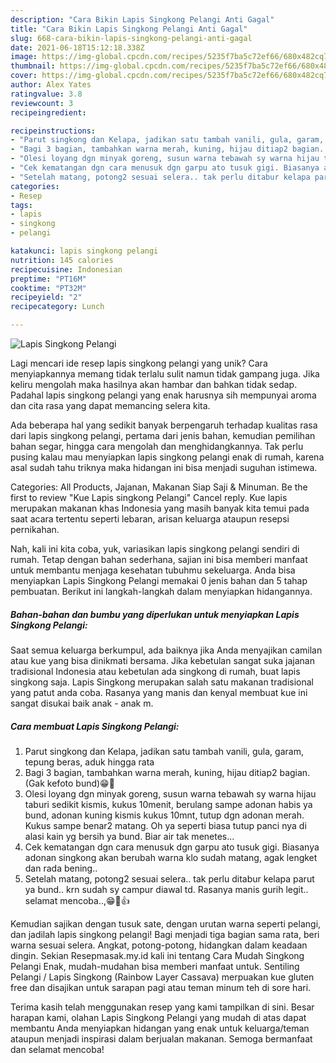 ```yaml
---
description: "Cara Bikin Lapis Singkong Pelangi Anti Gagal"
title: "Cara Bikin Lapis Singkong Pelangi Anti Gagal"
slug: 668-cara-bikin-lapis-singkong-pelangi-anti-gagal
date: 2021-06-18T15:12:18.338Z
image: https://img-global.cpcdn.com/recipes/5235f7ba5c72ef66/680x482cq70/lapis-singkong-pelangi-foto-resep-utama.jpg
thumbnail: https://img-global.cpcdn.com/recipes/5235f7ba5c72ef66/680x482cq70/lapis-singkong-pelangi-foto-resep-utama.jpg
cover: https://img-global.cpcdn.com/recipes/5235f7ba5c72ef66/680x482cq70/lapis-singkong-pelangi-foto-resep-utama.jpg
author: Alex Yates
ratingvalue: 3.8
reviewcount: 3
recipeingredient:

recipeinstructions:
- "Parut singkong dan Kelapa, jadikan satu tambah vanili, gula, garam, tepung beras, aduk hingga rata"
- "Bagi 3 bagian, tambahkan warna merah, kuning, hijau ditiap2 bagian. (Gak kefoto bund)😁🙏"
- "Olesi loyang dgn minyak goreng, susun warna tebawah sy warna hijau taburi sedikit kismis, kukus 10menit, berulang sampe adonan habis ya bund, adonan kuning kismis kukus 10mnt, tutup dgn adonan merah. Kukus sampe benar2 matang. Oh ya seperti biasa tutup panci nya di alasi kain yg bersih ya bund. Biar air tak menetes..."
- "Cek kematangan dgn cara menusuk dgn garpu ato tusuk gigi. Biasanya adonan singkong akan berubah warna klo sudah matang, agak lengket dan rada bening.."
- "Setelah matang, potong2 sesuai selera.. tak perlu ditabur kelapa parut ya bund.. krn sudah sy campur diawal td. Rasanya manis gurih legit.. selamat mencoba..,😁💃👍"
categories:
- Resep
tags:
- lapis
- singkong
- pelangi

katakunci: lapis singkong pelangi 
nutrition: 145 calories
recipecuisine: Indonesian
preptime: "PT16M"
cooktime: "PT32M"
recipeyield: "2"
recipecategory: Lunch

---
```



![Lapis Singkong Pelangi](https://img-global.cpcdn.com/recipes/5235f7ba5c72ef66/680x482cq70/lapis-singkong-pelangi-foto-resep-utama.jpg)

Lagi mencari ide resep lapis singkong pelangi yang unik? Cara menyiapkannya memang tidak terlalu sulit namun tidak gampang juga. Jika keliru mengolah maka hasilnya akan hambar dan bahkan tidak sedap. Padahal lapis singkong pelangi yang enak harusnya sih mempunyai aroma dan cita rasa yang dapat memancing selera kita.

Ada beberapa hal yang sedikit banyak berpengaruh terhadap kualitas rasa dari lapis singkong pelangi, pertama dari jenis bahan, kemudian pemilihan bahan segar, hingga cara mengolah dan menghidangkannya. Tak perlu pusing kalau mau menyiapkan lapis singkong pelangi enak di rumah, karena asal sudah tahu triknya maka hidangan ini bisa menjadi suguhan istimewa.

Categories: All Products, Jajanan, Makanan Siap Saji &amp; Minuman. Be the first to review &#34;Kue Lapis singkong Pelangi&#34; Cancel reply. Kue lapis merupakan makanan khas Indonesia yang masih banyak kita temui pada saat acara tertentu seperti lebaran, arisan keluarga ataupun resepsi pernikahan.


Nah, kali ini kita coba, yuk, variasikan lapis singkong pelangi sendiri di rumah. Tetap dengan bahan sederhana, sajian ini bisa memberi manfaat untuk membantu menjaga kesehatan tubuhmu sekeluarga. Anda bisa menyiapkan Lapis Singkong Pelangi memakai 0 jenis bahan dan 5 tahap pembuatan. Berikut ini langkah-langkah dalam menyiapkan hidangannya.

<!--inarticleads1-->

##### Bahan-bahan dan bumbu yang diperlukan untuk menyiapkan Lapis Singkong Pelangi:



Saat semua keluarga berkumpul, ada baiknya jika Anda menyajikan camilan atau kue yang bisa dinikmati bersama. Jika kebetulan sangat suka jajanan tradisional Indonesia atau kebetulan ada singkong di rumah, buat lapis singkong saja. Lapis Singkong merupakan salah satu makanan tradisional yang patut anda coba. Rasanya yang manis dan kenyal membuat kue ini sangat disukai baik anak - anak m. 

<!--inarticleads2-->

##### Cara membuat Lapis Singkong Pelangi:

1. Parut singkong dan Kelapa, jadikan satu tambah vanili, gula, garam, tepung beras, aduk hingga rata
1. Bagi 3 bagian, tambahkan warna merah, kuning, hijau ditiap2 bagian. (Gak kefoto bund)😁🙏
1. Olesi loyang dgn minyak goreng, susun warna tebawah sy warna hijau taburi sedikit kismis, kukus 10menit, berulang sampe adonan habis ya bund, adonan kuning kismis kukus 10mnt, tutup dgn adonan merah. Kukus sampe benar2 matang. Oh ya seperti biasa tutup panci nya di alasi kain yg bersih ya bund. Biar air tak menetes...
1. Cek kematangan dgn cara menusuk dgn garpu ato tusuk gigi. Biasanya adonan singkong akan berubah warna klo sudah matang, agak lengket dan rada bening..
1. Setelah matang, potong2 sesuai selera.. tak perlu ditabur kelapa parut ya bund.. krn sudah sy campur diawal td. Rasanya manis gurih legit.. selamat mencoba..,😁💃👍


Kemudian sajikan dengan tusuk sate, dengan urutan warna seperti pelangi, dan jadilah lapis singkong pelangi! Bagi menjadi tiga bagian sama rata, beri warna sesuai selera. Angkat, potong-potong, hidangkan dalam keadaan dingin. Sekian Resepmasak.my.id kali ini tentang Cara Mudah Singkong Pelangi Enak, mudah-mudahan bisa memberi manfaat untuk. Sentiling Pelangi / Lapis Singkong (Rainbow Layer Cassava) merpuakan kue gluten free dan disajikan untuk sarapan pagi atau teman minum teh di sore hari. 

Terima kasih telah menggunakan resep yang kami tampilkan di sini. Besar harapan kami, olahan Lapis Singkong Pelangi yang mudah di atas dapat membantu Anda menyiapkan hidangan yang enak untuk keluarga/teman ataupun menjadi inspirasi dalam berjualan makanan. Semoga bermanfaat dan selamat mencoba!
